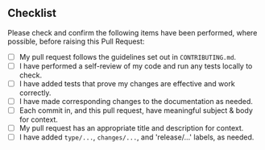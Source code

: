 ## Checklist

Please check and confirm the following items have been performed, where
possible, before raising this Pull Request:

- [ ] My pull request follows the guidelines set out in `CONTRIBUTING.md`.
- [ ] I have performed a self-review of my code and run any tests locally to check.
- [ ] I have added tests that prove my changes are effective and work correctly.
- [ ] I have made corresponding changes to the documentation as needed.
- [ ] Each commit in, and this pull request, have meaningful subject & body for context.
- [ ] My pull request has an appropriate title and description for context.
- [ ] I have added `type/...`, `changes/...`, and 'release/...' labels, as needed.
